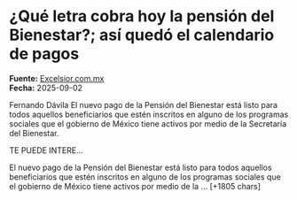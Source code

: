 # ¿Qué letra cobra hoy la pensión del Bienestar?; así quedó el calendario de pagos

**Fuente:** [Excelsior.com.mx](https://www.excelsior.com.mx/nacional/que-letra-cobra-hoy-la-pension-del-bienestar-asi-quedo-el-calendario-de-pagos/1736842)  
**Fecha:** 2025-09-02

Fernando Dávila
El nuevo pago de la Pensión del Bienestar está listo para todos aquellos beneficiarios que estén inscritos en alguno de los programas sociales que el gobierno de México tiene activos por medio de la Secretaría del Bienestar.

TE PUEDE INTERE…

El nuevo pago de la Pensión del Bienestar está listo para todos aquellos beneficiarios que estén inscritos en alguno de los programas sociales que el gobierno de México tiene activos por medio de la … [+1805 chars]
